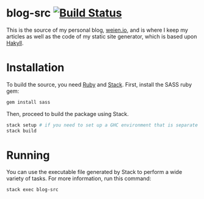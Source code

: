# blog-src [![Build Status](https://travis-ci.org/wei2912/blog-src.svg?branch=master)](https://travis-ci.org/wei2912/blog-src)

This is the source of my personal blog, [weien.io](https://weien.io), and is where I keep my articles as well as the code of my static site generator, which is based upon [Hakyll](https://jaspervdj.be/hakyll/).

# Installation

To build the source, you need [Ruby](https://www.ruby-lang.org/en/) and [Stack](https://www.haskellstack.org/). First, install the SASS ruby gem:

```bash
gem install sass
```

Then, proceed to build the package using Stack.

```bash
stack setup # if you need to set up a GHC environment that is separate from your system
stack build
```

# Running

You can use the executable file generated by Stack to perform a wide variety of tasks. For more information, run this command:

```bash
stack exec blog-src
```

